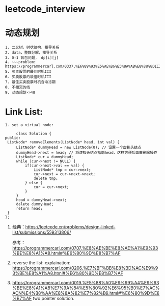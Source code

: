 # leetcode_interview

# 动态规划

    1. 二叉树，树状结构，推导关系
    2. data，整数分解，推导关系
    3. 0-1 背包问题， dp[i][j]
    4. ~~~problem: https://programmercarl.com/0337.%E6%89%93%E5%AE%B6%E5%8A%AB%E8%88%8DIII.html#%E6%80%9D%E8%B7%AF
    5. 买卖股票的最佳时机III
    6. 买卖股票的最佳时机III
    7. 最佳买卖股票时机含冷冻期
    8. 不相交的线
    9. 动态规划->48


# Link List:
    1. set a virtual node: 
   
   ```
        class Solution {
public:
    ListNode* removeElements(ListNode* head, int val) {
        ListNode* dummyHead = new ListNode(0); // 设置一个虚拟头结点
        dummyHead->next = head; // 将虚拟头结点指向head，这样方便后面做删除操作
        ListNode* cur = dummyHead;
        while (cur->next != NULL) {
            if(cur->next->val == val) {
                ListNode* tmp = cur->next;
                cur->next = cur->next->next;
                delete tmp;
            } else {
                cur = cur->next;
            }
        }
        head = dummyHead->next;
        delete dummyHead;
        return head;
    }
};
   ```
1. 经典：https://leetcode.cn/problems/design-linked-list/submissions/559313806/ 
   
   参考：
        https://programmercarl.com/0707.%E8%AE%BE%E8%AE%A1%E9%93%BE%E8%A1%A8.html#%E6%80%9D%E8%B7%AF

   
2. reverse the list: explaination: https://programmercarl.com/0206.%E7%BF%BB%E8%BD%AC%E9%93%BE%E8%A1%A8.html#%E6%80%9D%E8%B7%AF
3. https://programmercarl.com/0019.%E5%88%A0%E9%99%A4%E9%93%BE%E8%A1%A8%E7%9A%84%E5%80%92%E6%95%B0%E7%AC%ACN%E4%B8%AA%E8%8A%82%E7%82%B9.html#%E6%80%9D%E8%B7%AF  two pointer solution.